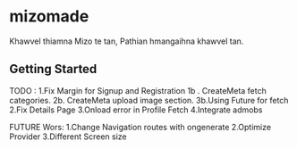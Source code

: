 # mizomade

Khawvel thiamna Mizo te tan, Pathian hmangaihna khawvel tan.

## Getting Started


TODO : 
1.Fix Margin for Signup and Registration
1b . CreateMeta fetch categories.
2b. CreateMeta upload image section.
3b.Using Future for fetch
2.Fix Details Page
3.Onload error in Profile Fetch
4.Integrate admobs




FUTURE Wors:
1.Change Navigation routes with ongenerate
2.Optimize Provider
3.Different Screen size
